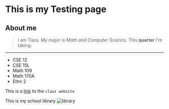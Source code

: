 # This is my Testing page
## About me
> I am Tiara.
*My major is Math and Computer Science.*
This **quarter** I'm taking:
---
* CSE 12
* CSE 15L
* Math 109
* Math 170A
* Ethn 2

This is a [link](https://ucsd-cse15l-w22.github.io/week/week2/) to the `class website`

This is my school library ![library](https://ucsdnews.ucsd.edu/news_uploads/Resized_Geisel_Library_08.31.jpg)
